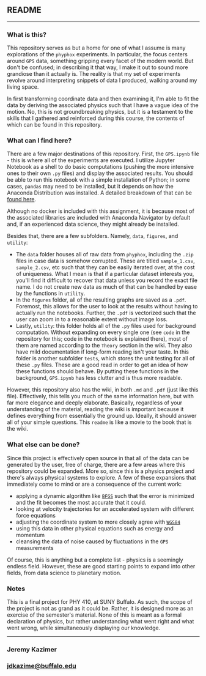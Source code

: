## README

***

### What is this?

This repository serves as but a home for one of what I assume is many explorations of the `phyphox` experiments.  In particular, the focus centers around `GPS` data, something gripping every facet of the modern world.  But don't be confused; in describing it that way, I make it out to sound more grandiose than it actually is.  The reality is that my set of experiments revolve around interpreting snippets of data I produced, walking around my living space.  

In first transforming coordinate data and then examining it, I'm able to fit the data by deriving the associated physics such that I have a vague idea of the motion.  No, this is not groundbreaking physics, but it is a testament to the skills that I gathered and reinforced during this course, the contents of which can be found in this repository.  



### What can I find here?

There are a few major destinations of this repository.  First, the `GPS.ipynb` file - this is where all of the experiments are executed.  I utilize Jupyter Notebook as a shell to do basic computations (pushing the more intensive ones to their own `.py` files) and display the associated results.  You should be able to run this notebook with a simple installation of Python; in some cases, `pandas` may need to be installed, but it depends on how the Anaconda Distribution was installed.  A detailed breakdown of that can be [found here](https://pandas.pydata.org/pandas-docs/stable/getting_started/install.html).  

Although no docker is included with this assignment, it is because most of the associated libraries are included with Anaconda Navigator by default and, if an experienced data science, they might already be installed.

Besides that, there are a few subfolders.  Namely, `data`, `figures`, and `utility`:

* The `data` folder houses all of raw data from `phyphox`, including the `.zip` files in case data is somehow corrupted.  These are titled `sample_1.csv`, `sample_2.csv`, etc such that they can be easily iterated over, at the cost of uniqueness.  What I mean is that if a particular dataset interests you, you'll find it difficult to recover that data unless you record the exact file name.  I do not create new data as much of that can be handled by ease by the functions in `utility`.  
* In the `figures` folder, all of the resulting graphs are saved as a `.pdf`.  Foremost, this allows for the user to look at the results without having to actually run the notebooks.  Further, the `.pdf` is vectorized such that the user can zoom in to a reasonable extent without image loss.   
* Lastly, `utility`:  this folder holds all of the `.py` files used for background computation.  Without expanding on every single one (see `code` in the repository for this; code in the notebook is explained there), most of them are named according to the `Theory` section in the wiki.  They also have mild documentation if long-form reading isn't your taste.   In this folder is another subfolder `tests`, which stores the unit testing for all of these `.py` files.  These are a good read in order to get an idea of how these functions should behave.  By putting these functions in the background, `GPS.ipynb` has less clutter and is thus more readable.  

However, this repository also has the wiki, in both `.md` and `.pdf` (just like this file).  Effectively, this tells you much of the same information here, but with far more elegance and deeply elaborate.  Basically, regardless of your understanding of the material, reading the wiki is important because it defines everything from essentially the ground up.  Ideally, it should answer all of your simple questions.  This `readme` is like a movie to the book that is the wiki.  



### What else can be done?

Since this project is effectively open source in that all of the data can be generated by the user, free of charge, there are a few areas where this repository could be expanded.  More so, since this is a physics project and there's always physical systems to explore.  A few of these expansions that immediately come to mind or are a consequence of the current work:

* applying a dynamic algorithm like [`BFGS`](https://en.wikipedia.org/wiki/Broyden%E2%80%93Fletcher%E2%80%93Goldfarb%E2%80%93Shanno_algorithm) such that the error is minimized and the fit becomes the most accurate that it could.
* looking at velocity trajectories for an accelerated system with different force equations
* adjusting the coordinate system to more closely agree with [`WGS84`](https://confluence.qps.nl/qinsy/latest/en/world-geodetic-system-1984-wgs84-182618391.html) 
* using this data in other physical equations such as energy and momentum
* cleansing the data of noise caused by fluctuations in the `GPS` measurements

Of course, this is anything but a complete list - physics is a seemingly endless field.  However, these are good starting points to expand into other fields, from data science to planetary motion.



### Notes

This is a final project for PHY 410, at SUNY Buffalo.  As such, the scope of the project is not as grand as it could be.  Rather, it is designed more as an exercise of the semester's material.  None of this is meant as a formal declaration of physics, but rather understanding what went right and what went wrong, while simultaneously displaying our knowledge.

***

### Jeremy Kazimer

### jdkazime@buffalo.edu

